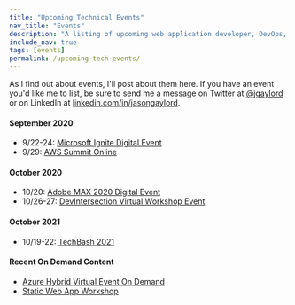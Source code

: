 ```yaml
---
title: "Upcoming Technical Events"
nav_title: "Events"
description: "A listing of upcoming web application developer, DevOps, and other technical events."
include_nav: true
tags: [events]
permalink: /upcoming-tech-events/
---
```


As I find out about events, I'll post about them here. If you have an event you'd like me to list, be sure to send me a message on Twitter at [@jgaylord](http://jasong.us/eUDX9v) or on LinkedIn at [linkedin.com/in/jasongaylord](http://jasong.us/linkedin).

#### September 2020
- 9/22-24: [Microsoft Ignite Digital Event](https://jasong.us/3gZlOIo)
- 9/29: [AWS Summit Online](https://jasong.us/3gVfIb6)

#### October 2020
- 10/20: [Adobe MAX 2020 Digital Event](https://jasong.us/3kTtoa0)
- 10/26-27: [DevIntersection Virtual Workshop Event](https://jasong.us/31pTjOF)

#### October 2021
- 10/19-22: [TechBash 2021](https://jasong.us/37lAkGe)

#### Recent On Demand Content
- [Azure Hybrid Virtual Event On Demand](https://jasong.us/3g9Uhmo)
- [Static Web App Workshop](https://jasong.us/3f7QBkz)